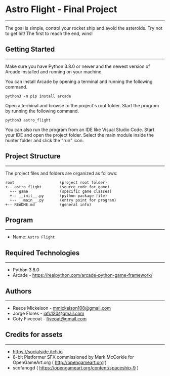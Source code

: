# Astro Flight - Final Project
---
The goal is simple, control your rocket ship and avoid the asteroids. Try not to get hit! The first to reach the end, wins! 

## Getting Started
---
Make sure you have Python 3.8.0 or newer and the newest version of Arcade installed and running on your machine. 

You can install Arcade by opening a terminal 
and running the following command.
```
python3 -m pip install arcade
```
Open a terminal and browse to the project's root folder. Start the program by 
running the following command.
```
python3 astro_flight
```
You can also run the program from an IDE like Visual Studio Code. Start your IDE 
and open the project folder. Select the main module inside the hunter folder and 
click the "run" icon.

## Project Structure
---
The project files and folders are organized as follows:
```
root                    (project root folder)
+-- astro_flight        (source code for game)
  +-- game              (specific game classes)
  +-- __init__.py       (python package file)
  +-- __main__.py       (entry point for program)
+-- README.md           (general info)
```

## Program
---
* Name: ```Astro Flight```

## Required Technologies
---
* Python 3.8.0
* Arcade - https://realpython.com/arcade-python-game-framework/

## Authors
---
* Reece Mickelson - mmickelson108@gmail.com
* Jorge Flores - jafc120@gmail.com
* Coty Fivecoat - fiveoat@gmail.com

## Credits for assets
---
* https://socialside.itch.io
* 8-bit Platformer SFX commissioned by Mark McCorkle for OpenGameArt.org ( http://opengameart.org )
* scofanogd ( https://opengameart.org/content/spaceship-9 )
